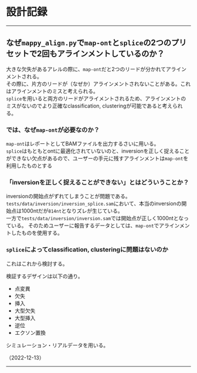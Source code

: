 # 設計記録

-----------------------------

## なぜ`mappy_align.py`で`map-ont`と`splice`の2つのプリセットで2回もアラインメントしているのか？

大きな欠失があるアレルの際に、`map-ont`だと2つのリードが分かれてアラインメントされる。  
その際に、片方のリードが（なぜか）アラインメントされないことがある。これはアラインメントのミスと考えられる。  
`splice`を用いると両方のリードがアライメントされるため、アラインメントのミスがないのでより正確なclassification, clusteringが可能であると考えられる。

### では、なぜ`map-ont`が必要なのか？

`map-ont`はレポートとしてBAMファイルを出力するさいに用いる。  
`splice`はもともとontに最適化されていないのと、inversionを正しく捉えることができない欠点があるので、ユーザーの手元に残すアラインメントは`map-ont`を利用したものとする

### 「inversionを正しく捉えることができない」とはどういうことか？

inversionの開始点がずれてしまうことが問題である。  
`tests/data/inversion/inversion_splice.sam`において、本当のinversionの開始点は1000ntだが`814nt`となりズレが生じている。  
一方で`tests/data/inversion/inversion.sam`では開始点が正しく1000ntとなっている。
そのためユーザーに報告するデータとしては、`map-ont`でアラインメントしたものを使用する。


### `splice`によってclassification, clusteringに問題はないのか

これはこれから検討する。

検証するデザインは以下の通り。
- 点変異
- 欠失
- 挿入
- 大型欠失
- 大型挿入
- 逆位
- エクソン置換

シミュレーション・リアルデータを用いる。

（2022-12-13）

-----------------------------
